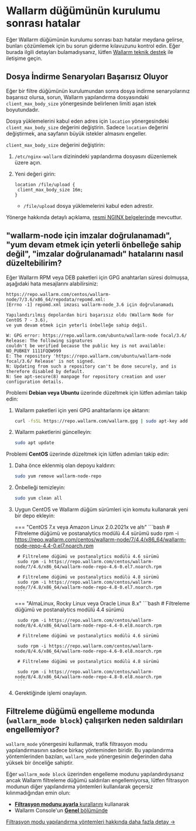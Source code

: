# Wallarm düğümünün kurulumu sonrası hatalar

Eğer Wallarm düğümünün kurulumu sonrası bazı hatalar meydana gelirse, bunları çözümlemek için bu sorun giderme kılavuzunu kontrol edin. Eğer burada ilgili detayları bulamadıysanız, lütfen [Wallarm teknik destek](mailto:support@wallarm.com) ile iletişime geçin.

## Dosya İndirme Senaryoları Başarısız Oluyor

Eğer bir filtre düğümünün kurulumundan sonra dosya indirme senaryolarınız başarısız olursa, sorun, Wallarm yapılandırma dosyasındaki `client_max_body_size` yönergesinde belirlenen limiti aşan istek boyutundadır.

Dosya yüklemelerini kabul eden adres için `location` yönergesindeki `client_max_body_size` değerini değiştirin. Sadece `location` değerini değiştirmek, ana sayfanın büyük istekler almasını engeller.

`client_max_body_size` değerini değiştirin:

1. `/etc/nginx-wallarm` dizinindeki yapılandırma dosyasını düzenlemek üzere açın.
2. Yeni değeri girin:

	```
	location /file/upload {
	 client_max_body_size 16m;
	}
	```

	* `/file/upload` dosya yüklemelerini kabul eden adrestir.

Yönerge hakkında detaylı açıklama, [resmi NGINX belgelerinde](https://nginx.org/en/docs/http/ngx_http_core_module.html#client_max_body_size) mevcuttur.

## "wallarm-node için imzalar doğrulanamadı", "yum devam etmek için yeterli önbelleğe sahip değil", "imzalar doğrulanamadı" hatalarını nasıl düzeltebilirim?

Eğer Wallarm RPM veya DEB paketleri için GPG anahtarları süresi dolmuşsa, aşağıdaki hata mesajlarını alabilirsiniz:

```
https://repo.wallarm.com/centos/wallarm-node/7/3.6/x86_64/repodata/repomd.xml:
[Errno -1] repomd.xml imzası wallarm-node_3.6 için doğrulanamadı

Yapılandırılmış depolardan biri başarısız oldu (Wallarm Node for CentOS 7 - 3.6),
ve yum devam etmek için yeterli önbelleğe sahip değil.

W: GPG error: https://repo.wallarm.com/ubuntu/wallarm-node focal/3.6/ Release: The following signatures
couldn't be verified because the public key is not available: NO_PUBKEY 1111FQQW999
E: The repository 'https://repo.wallarm.com/ubuntu/wallarm-node focal/3.6/ Release' is not signed.
N: Updating from such a repository can't be done securely, and is therefore disabled by default.
N: See apt-secure(8) manpage for repository creation and user configuration details.
```

Problemi **Debian veya Ubuntu** üzerinde düzeltmek için lütfen adımları takip edin:

1. Wallarm paketleri için yeni GPG anahtarlarını içe aktarın:

	```bash
	curl -fsSL https://repo.wallarm.com/wallarm.gpg | sudo apt-key add -
	```
2. Wallarm paketlerini güncelleyin:

	```bash
	sudo apt update
	```

Problemi **CentOS** üzerinde düzeltmek için lütfen adımları takip edin:

1. Daha önce eklenmiş olan depoyu kaldırın:

	```bash
	sudo yum remove wallarm-node-repo
	```
2. Önbelleği temizleyin:

	```bash
	sudo yum clean all
	```
3. Uygun CentOS ve Wallarm düğüm sürümleri için komutu kullanarak yeni bir depo ekleyin:

	=== "CentOS 7.x veya Amazon Linux 2.0.2021x ve altı"
		```bash
		# Filtreleme düğümü ve postanalytics modülü 4.4 sürümü
		sudo rpm -i https://repo.wallarm.com/centos/wallarm-node/7/4.4/x86_64/wallarm-node-repo-4.4-0.el7.noarch.rpm

		# Filtreleme düğümü ve postanalytics modülü 4.6 sürümü
		sudo rpm -i https://repo.wallarm.com/centos/wallarm-node/7/4.6/x86_64/wallarm-node-repo-4.6-0.el7.noarch.rpm

		# Filtreleme düğümü ve postanalytics modülü 4.8 sürümü
		sudo rpm -i https://repo.wallarm.com/centos/wallarm-node/7/4.8/x86_64/wallarm-node-repo-4.8-0.el7.noarch.rpm
		```
	=== "AlmaLinux, Rocky Linux veya Oracle Linux 8.x"
		```bash
		# Filtreleme düğümü ve postanalytics modülü 4.4 sürümü
		
		sudo rpm -i https://repo.wallarm.com/centos/wallarm-node/8/4.4/x86_64/wallarm-node-repo-4.4-0.el8.noarch.rpm

		# Filtreleme düğümü ve postanalytics modülü 4.6 sürümü
		
		sudo rpm -i https://repo.wallarm.com/centos/wallarm-node/8/4.6/x86_64/wallarm-node-repo-4.6-0.el8.noarch.rpm

		# Filtreleme düğümü ve postanalytics modülü 4.8 sürümü
		
		sudo rpm -i https://repo.wallarm.com/centos/wallarm-node/8/4.8/x86_64/wallarm-node-repo-4.8-0.el8.noarch.rpm
		```		
4. Gerektiğinde işlemi onaylayın.

## Filtreleme düğümü engelleme modunda (`wallarm_mode block`) çalışırken neden saldırıları engellemiyor?

`wallarm_mode` yönergesini kullanmak, trafik filtrasyon modu yapılandırmasının sadece birkaç yönteminden biridir. Bu yapılandırma yöntemlerinden bazıları, `wallarm_mode` yönergesinin değerinden daha yüksek bir önceliğe sahiptir.

Eğer `wallarm_mode block` üzerinden engelleme modunu yapılandırdıysanız ancak Wallarm filtreleme düğümü saldırıları engellemiyorsa, lütfen filtrasyon modunun diğer yapılandırma yöntemleri kullanılarak geçersiz kılınmadığından emin olun:

* [**Filtrasyon modunu ayarla** kurallarını](../user-guides/rules/wallarm-mode-rule.md) kullanarak
* Wallarm Console'un [**Genel** bölümünde](../user-guides/settings/general.md)

[Filtrasyon modu yapılandırma yöntemleri hakkında daha fazla detay →](../admin-en/configure-parameters-en.md)